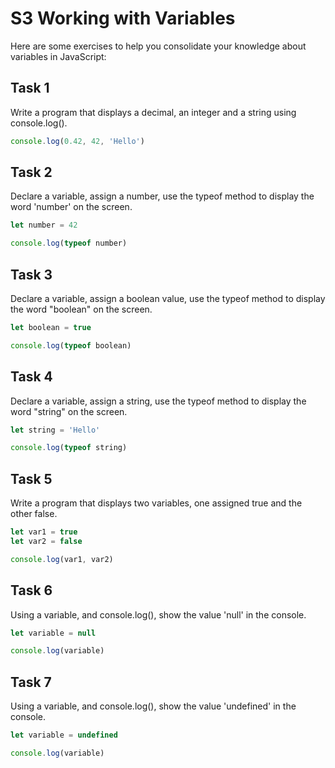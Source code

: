 # S3 Working with Variables

Here are some exercises to help you consolidate your knowledge about variables in JavaScript:

## Task 1

Write a program that displays a decimal, an integer and a string using console.log().

```js
console.log(0.42, 42, 'Hello')
```

## Task 2

Declare a variable, assign a number, use the typeof method to display the word 'number' on the screen. 

```js
let number = 42

console.log(typeof number)
```

## Task 3

Declare a variable, assign a boolean value, use the typeof method to display the word "boolean" on the screen.

```js
let boolean = true

console.log(typeof boolean)
```

## Task 4

Declare a variable, assign a string, use the typeof method to display the word "string" on the screen.

```js
let string = 'Hello'

console.log(typeof string)
```

## Task 5

Write a program that displays two variables, one assigned true and the other false.

```js
let var1 = true
let var2 = false

console.log(var1, var2)
```

## Task 6

Using a variable, and console.log(), show the value 'null' in the console.

```js
let variable = null

console.log(variable)
```

## Task 7

Using a variable, and console.log(), show the value 'undefined' in the console.

```js
let variable = undefined

console.log(variable)
```